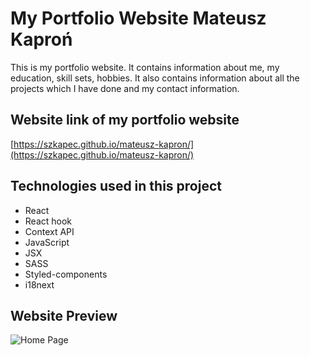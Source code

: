 # My Portfolio Website Mateusz Kaproń

This is my portfolio website. It contains information about me, my education, skill sets, hobbies. It also contains information about all the projects which I have done and my contact information.

## Website link of my portfolio website

[https://szkapec.github.io/mateusz-kapron/](https://szkapec.github.io/mateusz-kapron/)

## Technologies used in this project
  - React
  - React hook
  - Context API
  - JavaScript
  - JSX
  - SASS
  - Styled-components
  - i18next
  
  
 ## Website Preview
 ![Home Page](https://i.ibb.co/bJdGWvy/Przechwytywanie.png)

  
  
